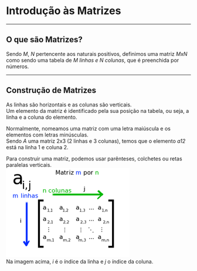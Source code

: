 # Introdução às Matrizes

---
## O que são Matrizes?

Sendo *M*, *N* pertencente aos naturais positivos, definimos uma matriz *MxN* como sendo uma tabela de *M linhas e N colunas*,
que é preenchida por números.

---
## Construção de Matrizes

As linhas são horizontais e as colunas são verticais.<br>
Um elemento da matriz é identificado pela sua posição na tabela, ou seja, a linha e a coluna do elemento.

Normalmente, nomeamos uma matriz com uma letra maiúscula e os elementos com letras minúsculas.<br>
Sendo *A* uma matriz 2x3 (2 linhas e 3 colunas), temos que o elemento *a12* está na linha 1 e coluna 2.

Para construir uma matriz, podemos usar parênteses, colchetes ou retas paralelas verticais.<br>
![imgMatriz](https://github.com/joao-pedro-angelo/AventurasPi/blob/main/imgs/matrizIMG.png)<br>
Na imagem acima, *i* é o índice da linha e *j* o índice da coluna.
